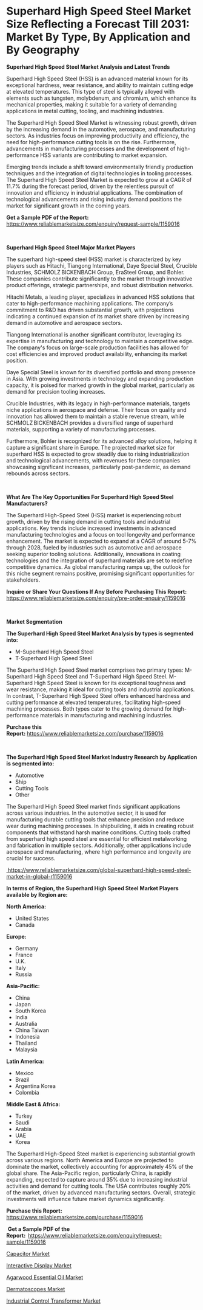 <p><h1>Superhard High Speed Steel Market Size Reflecting a Forecast Till 2031: Market By Type, By Application and By Geography</h1></p><p><strong>Superhard High Speed Steel Market Analysis and Latest Trends</strong></p>
<p><p>Superhard High Speed Steel (HSS) is an advanced material known for its exceptional hardness, wear resistance, and ability to maintain cutting edge at elevated temperatures. This type of steel is typically alloyed with elements such as tungsten, molybdenum, and chromium, which enhance its mechanical properties, making it suitable for a variety of demanding applications in metal cutting, tooling, and machining industries.</p><p>The Superhard High Speed Steel Market is witnessing robust growth, driven by the increasing demand in the automotive, aerospace, and manufacturing sectors. As industries focus on improving productivity and efficiency, the need for high-performance cutting tools is on the rise. Furthermore, advancements in manufacturing processes and the development of high-performance HSS variants are contributing to market expansion.</p><p>Emerging trends include a shift toward environmentally friendly production techniques and the integration of digital technologies in tooling processes. The Superhard High Speed Steel Market is expected to grow at a CAGR of 11.7% during the forecast period, driven by the relentless pursuit of innovation and efficiency in industrial applications. The combination of technological advancements and rising industry demand positions the market for significant growth in the coming years.</p></p>
<p><strong>Get a Sample PDF of the Report:&nbsp;</strong> <a href="https://www.reliablemarketsize.com/enquiry/request-sample/1159016?utm_campaign=1694&utm_medium=2&utm_source=Github&utm_content=ia&utm_term=18102024&utm_id=superhard-high-speed-steel">https://www.reliablemarketsize.com/enquiry/request-sample/1159016</a></p>
<p>&nbsp;</p>
<p><strong>Superhard High Speed Steel Major Market Players</strong></p>
<p><p>The superhard high-speed steel (HSS) market is characterized by key players such as Hitachi, Tiangong International, Daye Special Steel, Crucible Industries, SCHMOLZ BICKENBACH Group, EraSteel Group, and Bohler. These companies contribute significantly to the market through innovative product offerings, strategic partnerships, and robust distribution networks.</p><p>Hitachi Metals, a leading player, specializes in advanced HSS solutions that cater to high-performance machining applications. The company’s commitment to R&D has driven substantial growth, with projections indicating a continued expansion of its market share driven by increasing demand in automotive and aerospace sectors.</p><p>Tiangong International is another significant contributor, leveraging its expertise in manufacturing and technology to maintain a competitive edge. The company's focus on large-scale production facilities has allowed for cost efficiencies and improved product availability, enhancing its market position.</p><p>Daye Special Steel is known for its diversified portfolio and strong presence in Asia. With growing investments in technology and expanding production capacity, it is poised for marked growth in the global market, particularly as demand for precision tooling increases.</p><p>Crucible Industries, with its legacy in high-performance materials, targets niche applications in aerospace and defense. Their focus on quality and innovation has allowed them to maintain a stable revenue stream, while SCHMOLZ BICKENBACH provides a diversified range of superhard materials, supporting a variety of manufacturing processes.</p><p>Furthermore, Bohler is recognized for its advanced alloy solutions, helping it capture a significant share in Europe. The projected market size for superhard HSS is expected to grow steadily due to rising industrialization and technological advancements, with revenues for these companies showcasing significant increases, particularly post-pandemic, as demand rebounds across sectors.</p></p>
<p>&nbsp;</p>
<p><strong>What Are The Key Opportunities For Superhard High Speed Steel Manufacturers?</strong></p>
<p><p>The Superhard High-Speed Steel (HSS) market is experiencing robust growth, driven by the rising demand in cutting tools and industrial applications. Key trends include increased investments in advanced manufacturing technologies and a focus on tool longevity and performance enhancement. The market is expected to expand at a CAGR of around 5-7% through 2028, fueled by industries such as automotive and aerospace seeking superior tooling solutions. Additionally, innovations in coating technologies and the integration of superhard materials are set to redefine competitive dynamics. As global manufacturing ramps up, the outlook for this niche segment remains positive, promising significant opportunities for stakeholders.</p></p>
<p><strong>Inquire or Share Your Questions If Any Before Purchasing This Report:</strong> <a href="https://www.reliablemarketsize.com/enquiry/pre-order-enquiry/1159016?utm_campaign=1694&utm_medium=2&utm_source=Github&utm_content=ia&utm_term=18102024&utm_id=superhard-high-speed-steel">https://www.reliablemarketsize.com/enquiry/pre-order-enquiry/1159016</a></p>
<p>&nbsp;</p>
<p><strong>Market Segmentation</strong></p>
<p><strong>The Superhard High Speed Steel Market Analysis by types is segmented into:</strong></p>
<p><ul><li>M-Superhard High Speed Steel</li><li>T-Superhard High Speed Steel</li></ul></p>
<p><p>The Superhard High Speed Steel market comprises two primary types: M-Superhard High Speed Steel and T-Superhard High Speed Steel. M-Superhard High Speed Steel is known for its exceptional toughness and wear resistance, making it ideal for cutting tools and industrial applications. In contrast, T-Superhard High Speed Steel offers enhanced hardness and cutting performance at elevated temperatures, facilitating high-speed machining processes. Both types cater to the growing demand for high-performance materials in manufacturing and machining industries.</p></p>
<p><strong>Purchase this Report:&nbsp;</strong><a href="https://www.reliablemarketsize.com/purchase/1159016?utm_campaign=1694&utm_medium=2&utm_source=Github&utm_content=ia&utm_term=18102024&utm_id=superhard-high-speed-steel">https://www.reliablemarketsize.com/purchase/1159016</a></p>
<p>&nbsp;</p>
<p><strong>The Superhard High Speed Steel Market Industry Research by Application is segmented into:</strong></p>
<p><ul><li>Automotive</li><li>Ship</li><li>Cutting Tools</li><li>Other</li></ul></p>
<p><p>The Superhard High Speed Steel market finds significant applications across various industries. In the automotive sector, it is used for manufacturing durable cutting tools that enhance precision and reduce wear during machining processes. In shipbuilding, it aids in creating robust components that withstand harsh marine conditions. Cutting tools crafted from superhard high speed steel are essential for efficient metalworking and fabrication in multiple sectors. Additionally, other applications include aerospace and manufacturing, where high performance and longevity are crucial for success.</p></p>
<p><a href="https://www.reliablemarketsize.com/global-superhard-high-speed-steel-market-in-global-r1159016?utm_campaign=1694&utm_medium=2&utm_source=Github&utm_content=ia&utm_term=18102024&utm_id=superhard-high-speed-steel">&nbsp;https://www.reliablemarketsize.com/global-superhard-high-speed-steel-market-in-global-r1159016</a></p>
<p><strong>In terms of Region, the Superhard High Speed Steel Market Players available by Region are:</strong></p>
<p>
    <p> <strong> North America: </strong>
        <ul>
            <li>United States</li>
            <li>Canada</li>
        </ul>
        </p> 
    <p> <strong> Europe: </strong>
        <ul>
            <li>Germany</li>
            <li>France</li>
            <li>U.K.</li>
            <li>Italy</li>
            <li>Russia</li>
        </ul>
        </p> 
    <p> <strong> Asia-Pacific: </strong>
        <ul>
            <li>China</li>
            <li>Japan</li>
            <li>South Korea</li>
            <li>India</li>
            <li>Australia</li>
            <li>China Taiwan</li>
            <li>Indonesia</li>
            <li>Thailand</li>
            <li>Malaysia</li>
        </ul>
        </p> 
    <p> <strong> Latin America: </strong>
        <ul>
            <li>Mexico</li>
            <li>Brazil</li>
            <li>Argentina Korea</li>
            <li>Colombia</li>
        </ul>
        </p> 
    <p> <strong> Middle East & Africa: </strong>
        <ul>
            <li>Turkey</li>
            <li>Saudi</li>
            <li>Arabia</li>
            <li>UAE</li>
            <li>Korea</li>
        </ul>
    </p>
    </p>
<p><p>The Superhard High-Speed Steel market is experiencing substantial growth across various regions. North America and Europe are projected to dominate the market, collectively accounting for approximately 45% of the global share. The Asia-Pacific region, particularly China, is rapidly expanding, expected to capture around 35% due to increasing industrial activities and demand for cutting tools. The USA contributes roughly 20% of the market, driven by advanced manufacturing sectors. Overall, strategic investments will influence future market dynamics significantly.</p></p>
<p><strong>Purchase this Report: </strong><a href="https://www.reliablemarketsize.com/purchase/1159016?utm_campaign=1694&utm_medium=2&utm_source=Github&utm_content=ia&utm_term=18102024&utm_id=superhard-high-speed-steel">https://www.reliablemarketsize.com/purchase/1159016</a></p>
<p>&nbsp;<strong>Get a Sample PDF of the Report:&nbsp;&nbsp;</strong><a href="https://www.reliablemarketsize.com/enquiry/request-sample/1159016?utm_campaign=1694&utm_medium=2&utm_source=Github&utm_content=ia&utm_term=18102024&utm_id=superhard-high-speed-steel">https://www.reliablemarketsize.com/enquiry/request-sample/1159016</a></p>
<p><strong></strong></p>
<p><p><a href="https://www.linkedin.com/pulse/capacitor-market-size-type-ceramic-capacitorfilm-capacitoraluminium-a6pgf?utm_campaign=1694&utm_medium=2&utm_source=Github&utm_content=ia&utm_term=18102024&utm_id=superhard-high-speed-steel">Capacitor Market</a></p><p><a href="https://www.linkedin.com/pulse/interactive-display-mosaic-piecing-together-global-market-dynamics-iwu3f?utm_campaign=1694&utm_medium=2&utm_source=Github&utm_content=ia&utm_term=18102024&utm_id=superhard-high-speed-steel">Interactive Display Market</a></p><p><a href="https://www.linkedin.com/pulse/consumer-behavior-shifts-agarwood-essential-oil-market-demand-dq5df?utm_campaign=1694&utm_medium=2&utm_source=Github&utm_content=ia&utm_term=18102024&utm_id=superhard-high-speed-steel">Agarwood Essential Oil Market</a></p><p><a href="https://github.com/LilianFaulkner65/Market-Research-Report-List-1/blob/main/dermatoscopes-market.md?utm_campaign=1694&utm_medium=2&utm_source=Github&utm_content=ia&utm_term=18102024&utm_id=superhard-high-speed-steel">Dermatoscopes Market</a></p><p><a href="https://www.linkedin.com/pulse/industrial-control-transformer-market-evolution-key-trends-lsczf?utm_campaign=1694&utm_medium=2&utm_source=Github&utm_content=ia&utm_term=18102024&utm_id=superhard-high-speed-steel">Industrial Control Transformer Market</a></p></p>